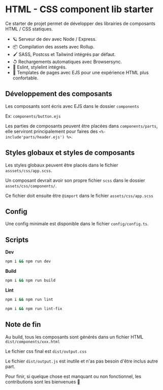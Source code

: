 # HTML - CSS component lib starter

Ce starter de projet permet de développer des librairies de composants HTML / CSS statiques.

- 🪐 Serveur de dev avec Node / Express.
- 📦 Compilation des assets avec Rollup.
- 🖌️ SASS, Postcss et Tailwind intégrés par défaut.
- ↺ Rechargements automatiques avec Browsersync.
- 📏 Eslint, stylelint intégrés.
- 💚 Templates de pages avec EJS pour une expérience HTML plus confortable.

## Développement des composants

Les composants sont écris avec EJS dans le dossier `components`

Ex: `components/button.ejs`

Les parties de composants peuvent être placées dans `components/parts`, elle serviront principalement pour faires des `<%- include'parts/header.ejs') %>`.

## Styles globaux et styles de composants

Les styles globaux peuvent être placés dans le fichier `asssets/css/app.scss`.

Un composant devrait avoir son propre fichier `scss` dans le dossier `assets/css/components/`.

Ce fichier doit ensuite être `@import` dans le fichier `assets/css/app.scss`

## Config

Une config minimale est disponible dans le fichier `config/config.ts`.

## Scripts

**Dev**
```sh
npm i && npm run dev
```

**Build**
```sh
npm i && npm run build
```

**Lint**
```sh
npm i && npm run lint
```
```sh
npm i && npm run lint-fix
```

## Note de fin

Au build, tous les composants sont générés dans un fichier HTML `dist/components/xxx.html`

Le fichier css final est `dist/output.css`

Le fichier `dist/output.js` est inutile et n'as pas besoin d'être inclus autre part.

Pour finir, si quelque chose est manquant ou non fonctionnel, les contributions sont les bienvenues 🙂

